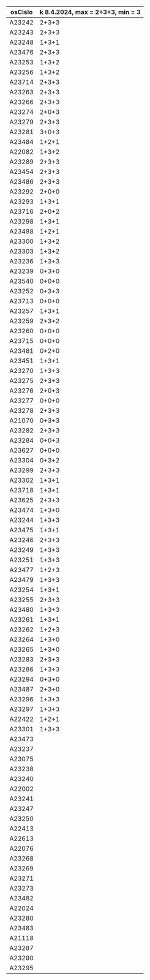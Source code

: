 |osCislo|k 8.4.2024, max = 2+3+3, min = 3|
|-------|-------------|
|A23242 | 2+3+3 |
|A23243 |2+3+3|
|A23248 |1+3+1|
|A23476 |2+3+3|
|A23253 |1+3+2|
|A23256 |1+3+2|
|A23714 |2+3+3|
|A23263 |2+3+3|
|A23266 |2+3+3|
|A23274 |2+0+3|
|A23279 |2+3+3|
|A23281 |3+0+3|
|A23484 |1+2+1|
|A22082 |1+3+2|
|A23289 |2+3+3|
|A23454 |2+3+3|
|A23486 |2+3+3|
|A23292 |2+0+0|
|A23293 |1+3+1|
|A23716 |2+0+2|
|A23298 |1+3+1|
|A23488 |1+2+1|
|A23300 |1+3+2|
|A23303 |1+3+2|
|A23236 |1+3+3|
|A23239 |0+3+0|
|A23540 |0+0+0|
|A23252 |0+3+3|
|A23713 |0+0+0|
|A23257 |1+3+1|
|A23259 |2+3+2|
|A23260 |0+0+0|
|A23715 |0+0+0|
|A23481 |0+2+0|
|A23451 |1+3+1|
|A23270 |1+3+3|
|A23275 |2+3+3|
|A23276 |2+0+3|
|A23277 |0+0+0|
|A23278 |2+3+3|
|A21070 |0+3+3|
|A23282 |2+3+3|
|A23284 |0+0+3|
|A23627 |0+0+0|
|A23304 |0+3+2|
|A23299 |2+3+3|
|A23302 |1+3+1|
|A23718 |1+3+1|
|A23625 |2+3+3|
|A23474 |1+3+0|
|A23244 |1+3+3|
|A23475 |1+3+1|
|A23246 |2+3+3|
|A23249 |1+3+3|
|A23251 |1+3+3|
|A23477 |1+2+3|
|A23479 |1+3+3|
|A23254 |1+3+1|
|A23255 |2+3+3|
|A23480 |1+3+3|
|A23261 |1+3+1|
|A23262 |1+2+3|
|A23264 |1+3+0|
|A23265 |1+3+0|
|A23283 |2+3+3|
|A23286 |1+3+3|
|A23294 |0+3+0|
|A23487 |2+3+0|
|A23296 |1+3+3|
|A23297 |1+3+3|
|A22422 |1+2+1|
|A23301 |1+3+3|
|A23473 |
|A23237 |
|A23075 |
|A23238 |
|A23240 |
|A22002 |
|A23241 |
|A23247 |
|A23250 |
|A22413 |
|A22613 |
|A22076 |
|A23268 |
|A23269 |
|A23271 |
|A23273 |
|A23482 |
|A22024 |
|A23280 |
|A23483 |
|A21118 |
|A23287 |
|A23290 |
|A23295 |
